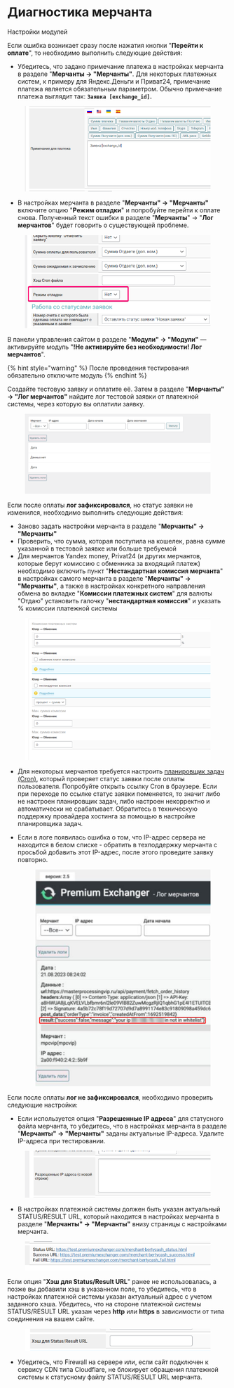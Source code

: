 # Диагностика мерчанта

Настройки  модулей

Если ошибка возникает сразу после нажатия кнопки "**Перейти к оплате**", то необходимо выполнить следующие действия:

* Убедитесь, что задано примечание платежа в настройках мерчанта в разделе "**Мерчанты → "Мерчанты"**. Для некоторых платежных систем, к примеру для Яндекс.Деньги и Приват24, примечание платежа является обязательным параметром. Обычно примечание платежа выглядит так: **`Заявка [exchange_id]`.**

<figure><img src="../../../.gitbook/assets/image (902).png" alt=""><figcaption></figcaption></figure>

* B настройках мерчанта в разделе "**Мерчанты" → "Мерчанты"** включите опцию "**Режим отладки**" и попробуйте перейти к оплате снова. Полученный текст ошибки в разделе "**Мерчанты**" -> "**Лог мерчантов**" будет говорить о существующей проблеме.

<figure><img src="../../../.gitbook/assets/image (1232).png" alt=""><figcaption></figcaption></figure>

В панели управления сайтом в разделе "**Модули" → "Модули"** — активируйте модуль "**!Не активируйте без необходимости! Лог мерчантов**".

{% hint style="warning" %}
После проведения тестирования обязательно отключите модуль
{% endhint %}

Создайте тестовую заявку и оплатите её. Затем в разделе "**Мерчанты" → "Лог мерчантов"** найдите лог тестовой заявки от платежной системы, через которую вы оплатили заявку.

<figure><img src="../../../.gitbook/assets/image (1106).png" alt=""><figcaption></figcaption></figure>

Если после оплаты **лог зафиксировался**, но статус заявки не изменился, необходимо выполнить следующие действия:

* Заново задать настройки мерчанта в разделе "**Мерчанты" → "Мерчанты"**
* Проверить, что сумма, которая поступила на кошелек, равна сумме указанной в тестовой заявке или больше требуемой
* Для мерчантов Yandex money, Privat24 (и других мерчантов, которые берут комиссию с обменника за входящий платеж) необходимо включить пункт "**Нестандартная комиссия мерчанта**" в настройках самого мерчанта в разделе "**Мерчанты" → "Мерчанты"**, а также в настройках конкретного направления обмена во вкладке "**Комиссии платежных систем**" для валюты "Отдаю" установить галочку "**нестандартная комиссия**" и указать % комиссии платежной системы

<figure><img src="../../../.gitbook/assets/image (978).png" alt="" width="563"><figcaption></figcaption></figure>

* Для некоторых мерчантов требуется настроить [планировщик задач (Cron)](https://premium.gitbook.io/rukovodstvo-polzovatelya/osnovnye-nastroiki/faq/kak-sozdat-zadanie-cron-na-servere), который проверяет статус заявки после оплаты пользователя. Попробуйте открыть ссылку Cron в браузере. Если при переходе по ссылке статус заявки поменяется, то значит либо не настроен планировщик задач, либо настроен некорректно и автоматически не срабатывает. Обратитесь в техническую поддержку провайдера хостинга за помощью в настройке планировщика задач.
*   Если в логе появилась ошибка о том, что IP-адрес сервера не находится в белом списке - обратить в техподдержку мерчанта с просьбой добавить этот IP-адрес, после этого проведите заявку повторно.

    <figure><img src="../../../.gitbook/assets/image (1268).png" alt="" width="563"><figcaption></figcaption></figure>

Если после оплаты **лог не зафиксировался**, необходимо проверить следующие настройки:

* Если используется опция "**Разрешенные IP адреса**" для статусного файла мерчанта, то убедитесь, что в настройках мерчанта в разделе "**Мерчанты" → "Мерчанты"** заданы актуальные IP-адреса. Удалите IP-адреса при тестировании.

<figure><img src="../../../.gitbook/assets/image (958).png" alt=""><figcaption></figcaption></figure>

* В настройках платежной системы должен быть указан актуальный STATUS/RESULT URL, который находится в настройках мерчанта в разделе "**Мерчанты" → "Мерчанты"** внизу страницы с настройками мерчанта.

<figure><img src="../../../.gitbook/assets/image (1014).png" alt=""><figcaption></figcaption></figure>

Если опция "**Хэш для Status/Result URL**" ранее не использовалась, а позже вы добавили хэш в указанном поле, то убедитесь, что в настройках платежной системы указан актуальный адрес с учетом заданного хэша. Убедитесь, что на стороне платежной системы STATUS/RESULT URL указан через **http** или **https** в зависимости от типа соединения на вашем сайте.

<figure><img src="../../../.gitbook/assets/image (894).png" alt=""><figcaption></figcaption></figure>

* Убедитесь, что Firewall на сервере или, если сайт подключен к сервису CDN типа Cloudflare, не блокирует обращения платежной системы к статусному файлу STATUS/RESULT URL мерчанта.
